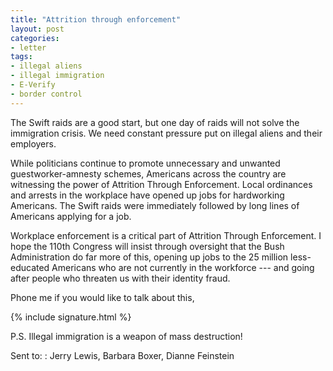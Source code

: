 ```yaml
---
title: "Attrition through enforcement"
layout: post
categories:
- letter
tags:
- illegal aliens
- illegal immigration
- E-Verify
- border control
---
```


The Swift raids are a good start, but one day of raids will not solve the immigration crisis. We need constant pressure put on illegal aliens and their employers.

While politicians continue to promote unnecessary and unwanted guestworker-amnesty schemes, Americans across the country are witnessing the power of Attrition Through Enforcement. Local ordinances and arrests in the workplace have opened up jobs for hardworking Americans. The Swift raids were immediately followed by long lines of Americans applying for a job. 

Workplace enforcement is a critical part of Attrition Through Enforcement. I hope the 110th Congress will insist through oversight that the Bush Administration do far more of this, opening up jobs to the 25 million less-educated Americans who are not currently in the workforce --- and going after people who threaten us with their identity fraud.

Phone me if you would like to talk about this,

{% include signature.html %}

P.S. Illegal immigration is a weapon of mass destruction!

Sent to:
: Jerry Lewis, Barbara Boxer, Dianne Feinstein

